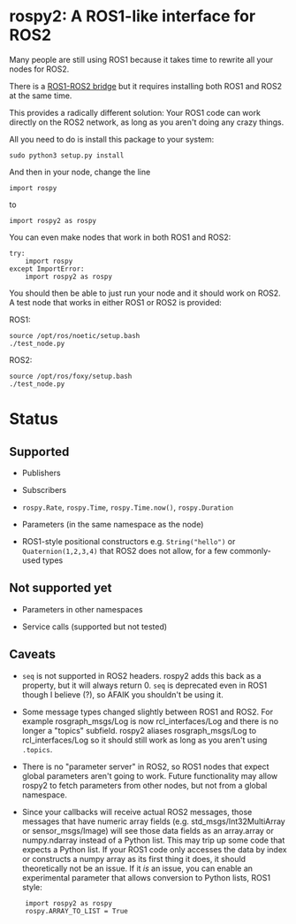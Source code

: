 # rospy2: A ROS1-like interface for ROS2

Many people are still using ROS1 because it takes time to rewrite all your nodes for ROS2.

There is a [ROS1-ROS2 bridge](https://github.com/ros2/ros1_bridge) but it requires installing both ROS1 and ROS2 at the same time.

This provides a radically different solution: Your ROS1 code can work directly on the ROS2 network, as long as you aren't doing any crazy things.

All you need to do is install this package to your system:
```
sudo python3 setup.py install
```

And then in your node, change the line
```
import rospy
```

to
```
import rospy2 as rospy
```

You can even make nodes that work in both ROS1 and ROS2:
```
try:
    import rospy
except ImportError:
    import rospy2 as rospy
```

You should then be able to just run your node and it should work on ROS2. A test node that works in either ROS1 or ROS2 is provided:

ROS1:
```
source /opt/ros/noetic/setup.bash
./test_node.py
```

ROS2:
```
source /opt/ros/foxy/setup.bash
./test_node.py
```

# Status

## Supported

* Publishers

* Subscribers

* `rospy.Rate`, `rospy.Time`, `rospy.Time.now()`, `rospy.Duration`

* Parameters (in the same namespace as the node)

* ROS1-style positional constructors e.g. `String("hello")` or `Quaternion(1,2,3,4)` that ROS2 does not allow, for a few commonly-used types

## Not supported yet

* Parameters in other namespaces

* Service calls (supported but not tested)

## Caveats

* `seq` is not supported in ROS2 headers. rospy2 adds this back as a property, but it will always return 0. `seq` is deprecated even in ROS1 though I believe (?), so AFAIK you shouldn't be using it.

* Some message types changed slightly between ROS1 and ROS2. For example rosgraph_msgs/Log is now rcl_interfaces/Log and there is no longer a "topics" subfield. rospy2 aliases rosgraph_msgs/Log to rcl_interfaces/Log so it should still work as long as you aren't using `.topics`.

* There is no "parameter server" in ROS2, so ROS1 nodes that expect global parameters aren't going to work. Future functionality may allow rospy2 to fetch parameters from other nodes, but not from a global namespace.

* Since your callbacks will receive actual ROS2 messages, those messages that have numeric array fields (e.g. std_msgs/Int32MultiArray or sensor_msgs/Image)  will see those data fields as an array.array or numpy.ndarray instead of a Python list. This may trip up some code that expects a Python list. If your ROS1 code only accesses the data by index or constructs a numpy array as its first thing it does, it should theoretically not be an issue. If it *is* an issue, you can enable an experimental parameter that allows conversion to Python lists, ROS1 style:
```
    import rospy2 as rospy
    rospy.ARRAY_TO_LIST = True
```



